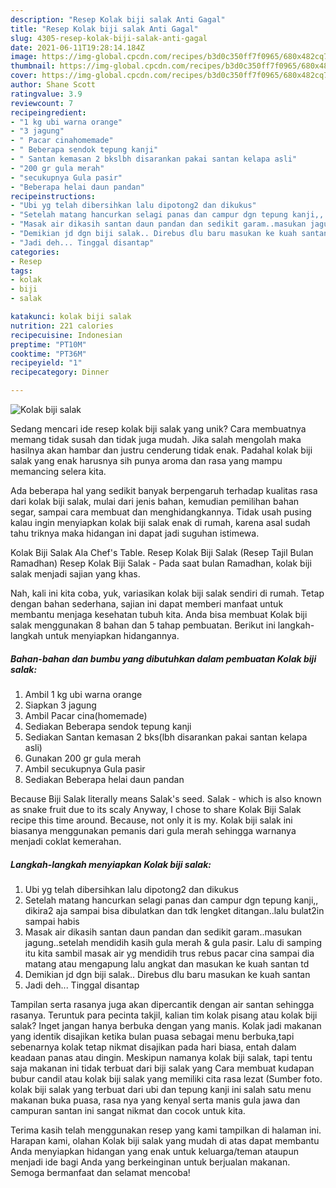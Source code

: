 ```yaml
---
description: "Resep Kolak biji salak Anti Gagal"
title: "Resep Kolak biji salak Anti Gagal"
slug: 4305-resep-kolak-biji-salak-anti-gagal
date: 2021-06-11T19:28:14.184Z
image: https://img-global.cpcdn.com/recipes/b3d0c350ff7f0965/680x482cq70/kolak-biji-salak-foto-resep-utama.jpg
thumbnail: https://img-global.cpcdn.com/recipes/b3d0c350ff7f0965/680x482cq70/kolak-biji-salak-foto-resep-utama.jpg
cover: https://img-global.cpcdn.com/recipes/b3d0c350ff7f0965/680x482cq70/kolak-biji-salak-foto-resep-utama.jpg
author: Shane Scott
ratingvalue: 3.9
reviewcount: 7
recipeingredient:
- "1 kg ubi warna orange"
- "3 jagung"
- " Pacar cinahomemade"
- " Beberapa sendok tepung kanji"
- " Santan kemasan 2 bkslbh disarankan pakai santan kelapa asli"
- "200 gr gula merah"
- "secukupnya Gula pasir"
- "Beberapa helai daun pandan"
recipeinstructions:
- "Ubi yg telah dibersihkan lalu dipotong2 dan dikukus"
- "Setelah matang hancurkan selagi panas dan campur dgn tepung kanji,, dikira2 aja sampai bisa dibulatkan dan tdk lengket ditangan..lalu bulat2in sampai habis"
- "Masak air dikasih santan daun pandan dan sedikit garam..masukan jagung..setelah mendidih kasih gula merah &amp; gula pasir. Lalu di samping itu kita sambil masak air yg mendidih trus rebus pacar cina sampai dia matang atau mengapung lalu angkat dan masukan ke kuah santan td"
- "Demikian jd dgn biji salak.. Direbus dlu baru masukan ke kuah santan"
- "Jadi deh... Tinggal disantap"
categories:
- Resep
tags:
- kolak
- biji
- salak

katakunci: kolak biji salak 
nutrition: 221 calories
recipecuisine: Indonesian
preptime: "PT10M"
cooktime: "PT36M"
recipeyield: "1"
recipecategory: Dinner

---
```



![Kolak biji salak](https://img-global.cpcdn.com/recipes/b3d0c350ff7f0965/680x482cq70/kolak-biji-salak-foto-resep-utama.jpg)

Sedang mencari ide resep kolak biji salak yang unik? Cara membuatnya memang tidak susah dan tidak juga mudah. Jika salah mengolah maka hasilnya akan hambar dan justru cenderung tidak enak. Padahal kolak biji salak yang enak harusnya sih punya aroma dan rasa yang mampu memancing selera kita.

Ada beberapa hal yang sedikit banyak berpengaruh terhadap kualitas rasa dari kolak biji salak, mulai dari jenis bahan, kemudian pemilihan bahan segar, sampai cara membuat dan menghidangkannya. Tidak usah pusing kalau ingin menyiapkan kolak biji salak enak di rumah, karena asal sudah tahu triknya maka hidangan ini dapat jadi suguhan istimewa.

Kolak Biji Salak Ala Chef&#39;s Table. Resep Kolak Biji Salak (Resep Tajil Bulan Ramadhan) Resep Kolak Biji Salak - Pada saat bulan Ramadhan, kolak biji salak menjadi sajian yang khas.


Nah, kali ini kita coba, yuk, variasikan kolak biji salak sendiri di rumah. Tetap dengan bahan sederhana, sajian ini dapat memberi manfaat untuk membantu menjaga kesehatan tubuh kita. Anda bisa membuat Kolak biji salak menggunakan 8 bahan dan 5 tahap pembuatan. Berikut ini langkah-langkah untuk menyiapkan hidangannya.

<!--inarticleads1-->

##### Bahan-bahan dan bumbu yang dibutuhkan dalam pembuatan Kolak biji salak:

1. Ambil 1 kg ubi warna orange
1. Siapkan 3 jagung
1. Ambil  Pacar cina(homemade)
1. Sediakan  Beberapa sendok tepung kanji
1. Sediakan  Santan kemasan 2 bks(lbh disarankan pakai santan kelapa asli)
1. Gunakan 200 gr gula merah
1. Ambil secukupnya Gula pasir
1. Sediakan Beberapa helai daun pandan


Because Biji Salak literally means Salak&#39;s seed. Salak - which is also known as snake fruit due to its scaly Anyway, I chose to share Kolak Biji Salak recipe this time around. Because, not only it is my. Kolak biji salak ini biasanya menggunakan pemanis dari gula merah sehingga warnanya menjadi coklat kemerahan. 

<!--inarticleads2-->

##### Langkah-langkah menyiapkan Kolak biji salak:

1. Ubi yg telah dibersihkan lalu dipotong2 dan dikukus
1. Setelah matang hancurkan selagi panas dan campur dgn tepung kanji,, dikira2 aja sampai bisa dibulatkan dan tdk lengket ditangan..lalu bulat2in sampai habis
1. Masak air dikasih santan daun pandan dan sedikit garam..masukan jagung..setelah mendidih kasih gula merah &amp; gula pasir. Lalu di samping itu kita sambil masak air yg mendidih trus rebus pacar cina sampai dia matang atau mengapung lalu angkat dan masukan ke kuah santan td
1. Demikian jd dgn biji salak.. Direbus dlu baru masukan ke kuah santan
1. Jadi deh... Tinggal disantap


Tampilan serta rasanya juga akan dipercantik dengan air santan sehingga rasanya. Teruntuk para pecinta takjil, kalian tim kolak pisang atau kolak biji salak? Inget jangan hanya berbuka dengan yang manis. Kolak jadi makanan yang identik disajikan ketika bulan puasa sebagai menu berbuka,tapi sebenarnya kolak tetap nikmat disajikan pada hari biasa, entah dalam keadaan panas atau dingin. Meskipun namanya kolak biji salak, tapi tentu saja makanan ini tidak terbuat dari biji salak yang Cara membuat kudapan bubur candil atau kolak biji salak yang memiliki cita rasa lezat (Sumber foto. kolak biji salak yang terbuat dari ubi dan tepung kanji ini salah satu menu makanan buka puasa, rasa nya yang kenyal serta manis gula jawa dan campuran santan ini sangat nikmat dan cocok untuk kita. 

Terima kasih telah menggunakan resep yang kami tampilkan di halaman ini. Harapan kami, olahan Kolak biji salak yang mudah di atas dapat membantu Anda menyiapkan hidangan yang enak untuk keluarga/teman ataupun menjadi ide bagi Anda yang berkeinginan untuk berjualan makanan. Semoga bermanfaat dan selamat mencoba!
